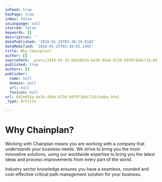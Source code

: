 ```yaml
---
inFeed: true
hasPage: true
inNav: false
inLanguage: null
starred: false
keywords: []
description: ''
datePublished: '2016-01-25T03:30:29.018Z'
dateModified: '2016-01-25T03:30:05.149Z'
title: Why Chainplan?
author: []
sourcePath: _posts/2016-01-25-0d2e653a-be3b-49ab-b728-b9f97164c71d.md
published: true
authors: []
publisher:
  name: null
  domain: null
  url: null
  favicon: null
url: 0d2e653a-be3b-49ab-b728-b9f97164c71d/index.html
_type: Article

---
```

# Why Chainplan?

Working with Chainplan means you are working with a company that understands your business needs. We strive to bring you the most innovative solutions, using our worldwide expertise to bring you the latest ideas and process improvements from every part of the world.

Industry sector knowledge ensures you have a seamless, rounded and cost-effective critical path management solution for your business.